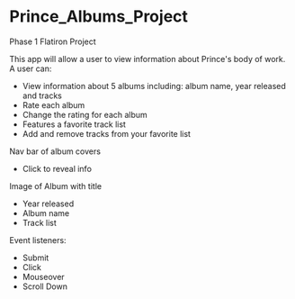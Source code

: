 # Prince_Albums_Project

Phase 1 Flatiron Project

This app will allow a user to view information about Prince's body of work. A user can:
- View information about 5 albums including: album name, year released and tracks
- Rate each album
- Change the rating for each album
- Features a favorite track list
- Add and remove tracks from your favorite list

Nav bar of album covers
- Click to reveal info

Image of Album with title
- Year released
- Album name
- Track list

Event listeners:
- Submit
- Click
- Mouseover
- Scroll Down

   
